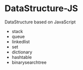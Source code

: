 # DataStructure-JS

DataStructure based on JavaScript

- stack
- queue
- linkedlist
- set
- dictionary
- hashtable
- binarysearchtree